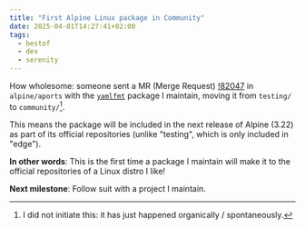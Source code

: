 ```yaml
---
title: "First Alpine Linux package in Community"
date: 2025-04-01T14:27:41+02:00
tags:
  - bestof
  - dev
  - serenity
---
```


How wholesome: someone sent a MR (Merge Request)
[!82047](https://gitlab.alpinelinux.org/alpine/aports/-/merge_requests/82047) in
`alpine/aports` with the [`yamlfmt`](https://github.com/google/yamlfmt) package
I maintain, moving it from `testing/` to `community/`[^1].

This means the package will be included in the next release of Alpine (3.22) as
part of its official repositories (unlike "testing", which is only included in
"edge").

**In other words**: This is the first time a package I maintain will make it to the
official repositories of a Linux distro I like!

**Next milestone**: Follow suit with a project I maintain.


[^1]: I did not initiate this: it has just happened organically / spontaneously.
